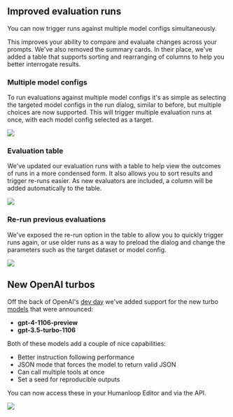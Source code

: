 ## Improved evaluation runs

You can now trigger runs against multiple model configs simultaneously. 

This improves your ability to compare and evaluate changes  across your prompts. We've also removed the summary cards. In their place, we've added a table that supports sorting and rearranging of columns to help you better interrogate results.

### Multiple model configs

To run evaluations against multiple model configs it's as simple as selecting the targeted model configs in the run dialog, similar to before, but multiple choices are now supported. This will trigger multiple evaluation runs at once, with each model config selected as a target.

![](../assets/images/1f99f53-image.png)

### Evaluation table

We've updated our evaluation runs with a table to help view the outcomes of runs in a more condensed form. It also allows you to sort results and trigger re-runs easier. As new evaluators are included, a column will be added automatically to the table. 

![](../assets/images/c75a591-image.png)

### Re-run previous evaluations

We've exposed the re-run option in the table to allow you to quickly trigger runs again, or use older runs as a way to preload the dialog and change the parameters such as the target dataset or model config. 

![](../assets/images/8c2f861-image.png)

## New OpenAI turbos

Off the back of OpenAI's [dev day](https://devday.openai.com/) we've added support for the new turbo [models](https://platform.openai.com/docs/models/gpt-4-and-gpt-4-turbo) that were announced:

- **gpt-4-1106-preview**
- **gpt-3.5-turbo-1106**

Both of these models add a couple of nice capabilities: 

- Better instruction following performance
- JSON mode that forces the model to return valid JSON
- Can call multiple tools at once
- Set a seed for reproducible outputs

You can now access these in your Humanloop Editor and via the API.

<img src="../assets/images/50e522b-Screenshot_2023-11-08_at_10.46.20.png" />